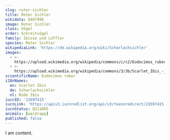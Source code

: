 ```yaml
---
slug: roter-sichler
title: Roter Sichler
wikidata: Q467996
image: Roter Sichler
class: Vögel
order: Schreitvögel
family: Ibisse und Löffler
species: Roter Sichler
wikipediaLink: 'https://de.wikipedia.org/wiki/Scharlachsichler'
images:
  - >-
    https://upload.wikimedia.org/wikipedia/commons/c/c2/Eudocimus_ruber_Corocora_Scarlet_Ibis_(6264848783).jpg
  - >-
    https://upload.wikimedia.org/wikipedia/commons/3/3b/Scarlet_Ibis_-_Corocoro_Colorado_(Eudocimus_ruber)_(12462385423).jpg
scientificName: Eudocimus ruber
i18nNames:
  en: Scarlet Ibis
  de: Scharlachsichler
  nl: Rode Ibis
iucnID: '22697415'
iucnLink: 'https://apiv3.iucnredlist.org/api/v3/taxonredirect/22697415'
iucnStatus: Q211005
animals: [waldrapp]
published: false
---
```


I am content.
